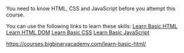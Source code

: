 You need to know HTML, CSS and
JavaScript before you attempt this
course.

You can use the following links to
learn these skills:
[Learn Basic HTML](https://courses.bigbinaryacademy.com/learn-basic-html/)
[Learn HTML DOM](https://courses.bigbinaryacademy.com/learn-htmldom/)
[Learn Basic CSS](https://courses.bigbinaryacademy.com/learn-basic-css/)
[Learn Basic JavaScript](https://courses.bigbinaryacademy.com/learn-basic-javascript/)


https://courses.bigbinaryacademy.com/learn-basic-html/